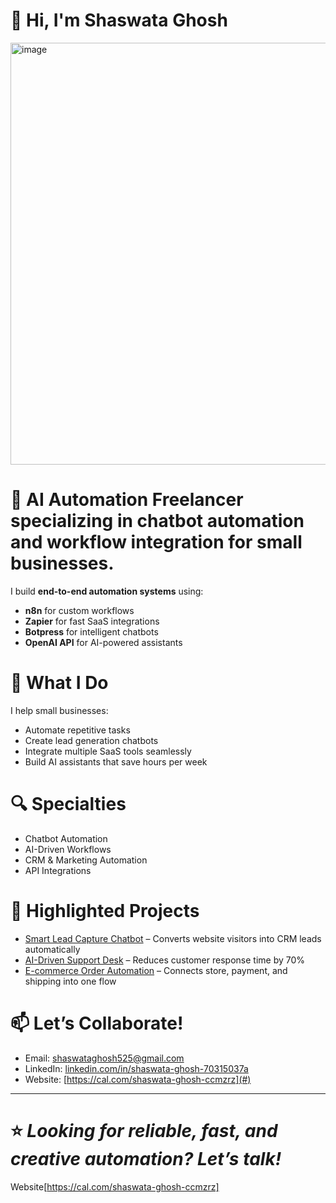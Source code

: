 # 👋 Hi, I'm Shaswata Ghosh

<img width="890" height="675" alt="image" src="https://github.com/user-attachments/assets/810a3aa2-e098-4661-b136-efe6d1ed07cc" />


# 🚀  **AI Automation Freelancer** specializing in **chatbot automation** and **workflow integration** for small businesses.  
I build **end-to-end automation systems** using:
- **n8n** for custom workflows  
- **Zapier** for fast SaaS integrations  
- **Botpress** for intelligent chatbots  
- **OpenAI API** for AI-powered assistants  

# 💼 **What I Do**  
I help small businesses:
- Automate repetitive tasks  
- Create lead generation chatbots  
- Integrate multiple SaaS tools seamlessly  
- Build AI assistants that save hours per week  

# 🔍 **Specialties**
- Chatbot Automation  
- AI-Driven Workflows  
- CRM & Marketing Automation  
- API Integrations  

# 📌 **Highlighted Projects**
- [Smart Lead Capture Chatbot](#) – Converts website visitors into CRM leads automatically  
- [AI-Driven Support Desk](#) – Reduces customer response time by 70%  
- [E-commerce Order Automation](#) – Connects store, payment, and shipping into one flow  

# 📫 **Let’s Collaborate!**  
- Email: shaswataghosh525@gmail.com
- LinkedIn: [linkedin.com/in/shaswata-ghosh-70315037a](#)  
- Website: [https://cal.com/shaswata-ghosh-ccmzrz](#)  

---
# ⭐ *Looking for reliable, fast, and creative automation? Let’s talk!*  
Website[https://cal.com/shaswata-ghosh-ccmzrz]
